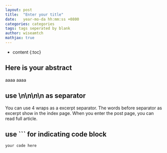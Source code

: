 ```yaml
---
layout: post
title:  "Enter your title"
date:   year-mo-da hh:mm:ss +0800
categories: categories
tags: tags seperated by blank
author: wiseamtch
mathjax: true
---
```


* content
{:toc}


## Here is your abstract
aaaa
aaaa




## use \n\n\n\n as separator
You can use 4 wraps as a excerpt separator. The words before separator as excerpt show in the index page. When you enter the post page, you can read full article.

## use ``` for indicating code block
```
your code here
```
